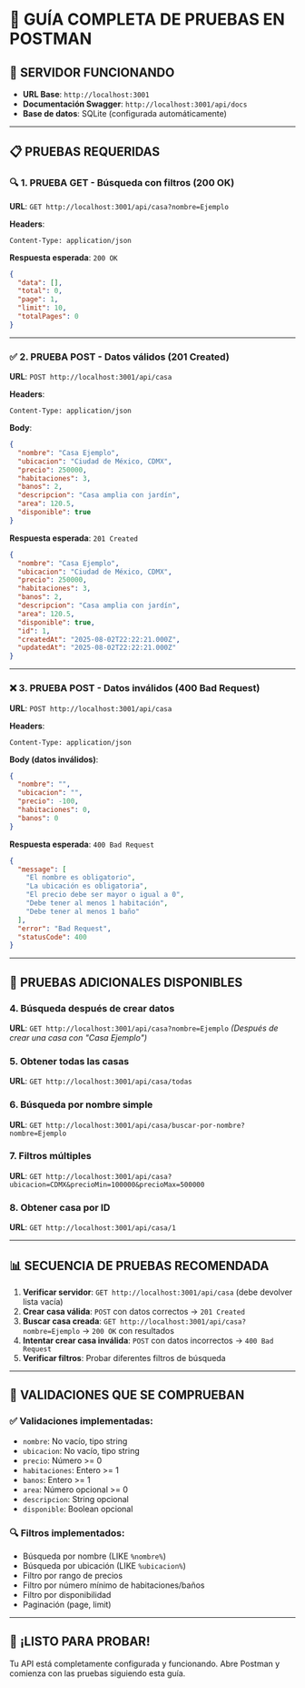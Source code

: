 # 🧪 GUÍA COMPLETA DE PRUEBAS EN POSTMAN

## 🚀 **SERVIDOR FUNCIONANDO**
- **URL Base**: `http://localhost:3001`
- **Documentación Swagger**: `http://localhost:3001/api/docs`
- **Base de datos**: SQLite (configurada automáticamente)

---

## 📋 **PRUEBAS REQUERIDAS**

### 🔍 **1. PRUEBA GET - Búsqueda con filtros (200 OK)**

**URL**: `GET http://localhost:3001/api/casa?nombre=Ejemplo`

**Headers**:
```
Content-Type: application/json
```

**Respuesta esperada**: `200 OK`
```json
{
  "data": [],
  "total": 0,
  "page": 1,
  "limit": 10,
  "totalPages": 0
}
```

---

### ✅ **2. PRUEBA POST - Datos válidos (201 Created)**

**URL**: `POST http://localhost:3001/api/casa`

**Headers**:
```
Content-Type: application/json
```

**Body**:
```json
{
  "nombre": "Casa Ejemplo",
  "ubicacion": "Ciudad de México, CDMX",
  "precio": 250000,
  "habitaciones": 3,
  "banos": 2,
  "descripcion": "Casa amplia con jardín",
  "area": 120.5,
  "disponible": true
}
```

**Respuesta esperada**: `201 Created`
```json
{
  "nombre": "Casa Ejemplo",
  "ubicacion": "Ciudad de México, CDMX",
  "precio": 250000,
  "habitaciones": 3,
  "banos": 2,
  "descripcion": "Casa amplia con jardín",
  "area": 120.5,
  "disponible": true,
  "id": 1,
  "createdAt": "2025-08-02T22:22:21.000Z",
  "updatedAt": "2025-08-02T22:22:21.000Z"
}
```

---

### ❌ **3. PRUEBA POST - Datos inválidos (400 Bad Request)**

**URL**: `POST http://localhost:3001/api/casa`

**Headers**:
```
Content-Type: application/json
```

**Body (datos inválidos)**:
```json
{
  "nombre": "",
  "ubicacion": "",
  "precio": -100,
  "habitaciones": 0,
  "banos": 0
}
```

**Respuesta esperada**: `400 Bad Request`
```json
{
  "message": [
    "El nombre es obligatorio",
    "La ubicación es obligatoria",
    "El precio debe ser mayor o igual a 0",
    "Debe tener al menos 1 habitación",
    "Debe tener al menos 1 baño"
  ],
  "error": "Bad Request",
  "statusCode": 400
}
```

---

## 🔄 **PRUEBAS ADICIONALES DISPONIBLES**

### 4. **Búsqueda después de crear datos**
**URL**: `GET http://localhost:3001/api/casa?nombre=Ejemplo`
*(Después de crear una casa con "Casa Ejemplo")*

### 5. **Obtener todas las casas**
**URL**: `GET http://localhost:3001/api/casa/todas`

### 6. **Búsqueda por nombre simple**
**URL**: `GET http://localhost:3001/api/casa/buscar-por-nombre?nombre=Ejemplo`

### 7. **Filtros múltiples**
**URL**: `GET http://localhost:3001/api/casa?ubicacion=CDMX&precioMin=100000&precioMax=500000`

### 8. **Obtener casa por ID**
**URL**: `GET http://localhost:3001/api/casa/1`

---

## 📊 **SECUENCIA DE PRUEBAS RECOMENDADA**

1. **Verificar servidor**: `GET http://localhost:3001/api/casa` (debe devolver lista vacía)
2. **Crear casa válida**: `POST` con datos correctos → `201 Created`
3. **Buscar casa creada**: `GET http://localhost:3001/api/casa?nombre=Ejemplo` → `200 OK` con resultados
4. **Intentar crear casa inválida**: `POST` con datos incorrectos → `400 Bad Request`
5. **Verificar filtros**: Probar diferentes filtros de búsqueda

---

## 🎯 **VALIDACIONES QUE SE COMPRUEBAN**

### ✅ **Validaciones implementadas**:
- `nombre`: No vacío, tipo string
- `ubicacion`: No vacío, tipo string  
- `precio`: Número >= 0
- `habitaciones`: Entero >= 1
- `banos`: Entero >= 1
- `area`: Número opcional >= 0
- `descripcion`: String opcional
- `disponible`: Boolean opcional

### 🔍 **Filtros implementados**:
- Búsqueda por nombre (LIKE `%nombre%`)
- Búsqueda por ubicación (LIKE `%ubicacion%`)
- Filtro por rango de precios
- Filtro por número mínimo de habitaciones/baños
- Filtro por disponibilidad
- Paginación (page, limit)

---

## 🚀 **¡LISTO PARA PROBAR!**
Tu API está completamente configurada y funcionando. Abre Postman y comienza con las pruebas siguiendo esta guía.
